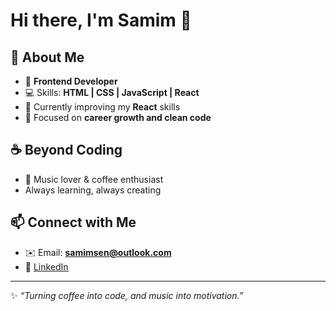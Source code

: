 # Hi there, I'm Samim 👋

## 🚀 About Me
- 🎨 **Frontend Developer**  
- 💻 Skills: **HTML | CSS | JavaScript | React**  
- 🌱 Currently improving my **React** skills  
- 🎯 Focused on **career growth and clean code**  

## ☕ Beyond Coding
- 🎵 Music lover & coffee enthusiast  
- Always learning, always creating  

## 📫 Connect with Me
- ✉️ Email: **samimsen@outlook.com**  
- 🔗 [LinkedIn](https://www.linkedin.com/in/samimsen/)  

---
✨ *“Turning coffee into code, and music into motivation.”*  
